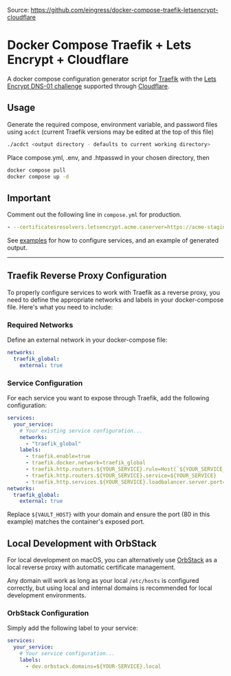 Source: https://github.com/eingress/docker-compose-traefik-letsencrypt-cloudflare
# Docker Compose Traefik + Lets Encrypt + Cloudflare

  A docker compose configuration generator script for [Traefik](https://traefik.io/) with the [Lets Encrypt DNS-01 challenge](https://letsencrypt.org/docs/challenge-types/#dns-01-challenge) supported through [Cloudflare](cloudflare.com).

## Usage

Generate the required compose, environment variable, and password files using ```acdct``` (current Traefik versions may be edited at the top of this file)

```sh
./acdct <output directory - defaults to current working directory>
```

Place compose.yml, .env, and .htpasswd in your chosen directory, then

```sh
docker compose pull
docker compose up -d
```

## Important

Comment out the following line in ```compose.yml``` for production.

```yml
- --certificatesresolvers.letsencrypt.acme.caserver=https://acme-staging-v02.api.letsencrypt.org/directory
```

See [examples](examples/) for how to configure services, and an example of generated output.

---

## Traefik Reverse Proxy Configuration

To properly configure services to work with Traefik as a reverse proxy, you need to define the appropriate networks and labels in your docker-compose file. Here's what you need to include:

### Required Networks

Define an external network in your docker-compose file:

```yml
networks:
  traefik_global:
    external: true
```

### Service Configuration

For each service you want to expose through Traefik, add the following configuration:

```yml
services:
  your_service:
    # Your existing service configuration...
    networks:
      - "traefik_global"
    labels:
      - traefik.enable=true
      - traefik.docker.network=traefik_global
      - traefik.http.routers.${YOUR_SERVICE}.rule=Host(`${YOUR_SERVICE_HOST}`)
      - traefik.http.routers.${YOUR_SERVICE}.service=${YOUR_SERVICE}
      - traefik.http.services.${YOUR_SERVICE}.loadbalancer.server.port=<port>
networks:
  traefik_global:
    external: true
```

Replace `${VAULT_HOST}` with your domain and ensure the port (80 in this example) matches the container's exposed port.

## Local Development with OrbStack

For local development on macOS, you can alternatively use [OrbStack](https://orbstack.dev/) as a local reverse proxy with automatic certificate management.

Any domain will work as long as your local `/etc/hosts` is configured correctly, but using local and internal domains is recommended for local development environments.

### OrbStack Configuration

Simply add the following label to your service:

```yml
services:
  your_service:
    # Your service configuration...
    labels:
      - dev.orbstack.domains=${YOUR-SERVICE}.local
```
